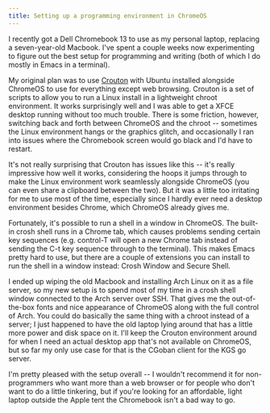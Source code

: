 ```yaml
---
title: Setting up a programming environment in ChromeOS
---
```


I recently got a Dell Chromebook 13 to use as my personal laptop, replacing a seven-year-old Macbook. I've spent a couple weeks now experimenting to figure out the best setup for programming and writing (both of which I do mostly in Emacs in a terminal).

My original plan was to use [Crouton][crouton] with Ubuntu installed alongside ChromeOS to use for everything except web browsing. Crouton is a set of scripts to allow you to run a Linux install in a lightweight chroot environment. It works surprisingly well and I was able to get a XFCE desktop running without too much trouble. There is some friction, however, switching back and forth between ChromeOS and the chroot -- sometimes the Linux environment hangs or the graphics glitch, and occasionally I ran into issues where the Chromebook screen would go black and I'd have to restart.

It's not really surprising that Crouton has issues like this -- it's really impressive how well it works, considering the hoops it jumps through to make the Linux environment work seamlessly alongside ChromeOS (you can even share a clipboard between the two). But it was a little too irritating for me to use most of the time, especially since I hardly ever need a desktop environment besides Chrome, which ChromeOS already gives me.

Fortunately, it's possible to run a shell in a window in ChromeOS. The built-in crosh shell runs in a Chrome tab, which causes problems sending certain key sequences (e.g. control-T will open a new Chrome tab instead of sending the C-t key sequence through to the terminal). This makes Emacs pretty hard to use, but there are a couple of extensions you can install to run the shell in a window instead: Crosh Window and Secure Shell.

I ended up wiping the old Macbook and installing Arch Linux on it as a file server, so my new setup is to spend most of my time in a crosh shell window connected to the Arch server over SSH. That gives me the out-of-the-box fonts and nice appearance of ChromeOS along with the full control of Arch. You could do basically the same thing with a chroot instead of a server; I just happened to have the old laptop lying around that has a little more power and disk space on it. I'll keep the Crouton environment around for when I need an actual desktop app that's not available on ChromeOS, but so far my only use case for that is the CGoban client for the KGS go server.

I'm pretty pleased with the setup overall -- I wouldn't recommend it for non-programmers who want more than a web browser or for people who don't want to do a little tinkering, but if you're looking for an affordable, light laptop outside the Apple tent the Chromebook isn't a bad way to go.

[crouton]: https://github.com/dnschneid/crouton 
